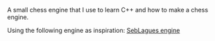 A small chess engine that I use to learn C++ and how to make a chess engine.

Using the following engine as inspiration: [SebLagues engine](https://github.com/SebLague/Chess-Coding-Adventure)
